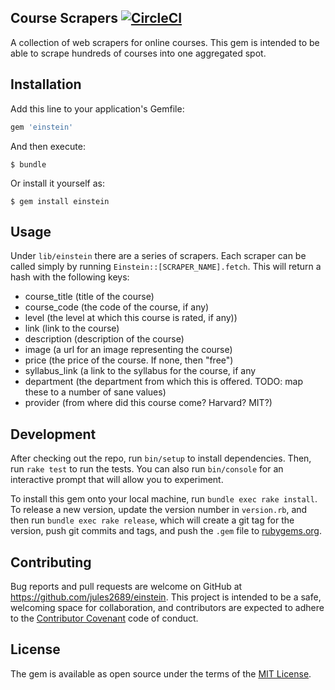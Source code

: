 Course Scrapers [![CircleCI](https://circleci.com/gh/jules2689/course_scrapers.svg?style=svg)](https://circleci.com/gh/jules2689/course_scrapers)
---

A collection of web scrapers for online courses. This gem is intended to be able to scrape hundreds of courses into one aggregated spot.

## Installation

Add this line to your application's Gemfile:

```ruby
gem 'einstein'
```

And then execute:

    $ bundle

Or install it yourself as:

    $ gem install einstein

## Usage

Under `lib/einstein` there are a series of scrapers. Each scraper can be called simply by running `Einstein::[SCRAPER_NAME].fetch`. This will return a hash with the following keys: 

  - course_title (title of the course)
  - course_code (the code of the course, if any)
  - level (the level at which this course is rated, if any))
  - link (link to the course)
  - description (description of the course)
  - image (a url for an image representing the course)
  - price (the price of the course. If none, then "free")
  - syllabus_link (a link to the syllabus for the course, if any
  - department (the department from which this is offered. TODO: map these to a number of sane values)
  - provider (from where did this course come? Harvard? MIT?)

## Development

After checking out the repo, run `bin/setup` to install dependencies. Then, run `rake test` to run the tests. You can also run `bin/console` for an interactive prompt that will allow you to experiment.

To install this gem onto your local machine, run `bundle exec rake install`. To release a new version, update the version number in `version.rb`, and then run `bundle exec rake release`, which will create a git tag for the version, push git commits and tags, and push the `.gem` file to [rubygems.org](https://rubygems.org).

## Contributing

Bug reports and pull requests are welcome on GitHub at https://github.com/jules2689/einstein. This project is intended to be a safe, welcoming space for collaboration, and contributors are expected to adhere to the [Contributor Covenant](contributor-covenant.org) code of conduct.


## License

The gem is available as open source under the terms of the [MIT License](http://opensource.org/licenses/MIT).

